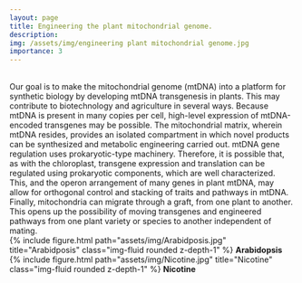 ```yaml
---
layout: page
title: Engineering the plant mitochondrial genome.
description:
img: /assets/img/engineering plant mitochondrial genome.jpg
importance: 3
---
```


<div class="figure">
    <img src="{{ site.baseurl }}/assets/img/engineering plant mitochondrial genome.jpg" title="" class="img-fluid"/>
</div>
<br>
Our goal is to make the mitochondrial genome (mtDNA) into a platform for synthetic biology by developing mtDNA transgenesis in plants. This may contribute to biotechnology and agriculture in several ways. Because mtDNA is present in many copies per cell, high-level expression of mtDNA-encoded transgenes may be possible. The mitochondrial matrix, wherein mtDNA resides, provides an isolated compartment in which novel products can be synthesized and metabolic engineering carried out. mtDNA gene regulation uses prokaryotic-type machinery. Therefore, it is possible that, as with the chloroplast, transgene expression and translation can be regulated using prokaryotic components, which are well characterized. This, and the operon arrangement of many genes in plant mtDNA, may allow for orthogonal control and stacking of traits and pathways in mtDNA. Finally, mitochondria can migrate through a graft, from one plant to another. This opens up the possibility of moving transgenes and engineered pathways from one plant variety or species to another independent of mating.

<div class="row justify-content-sm-center">
    <div class="col">
        {% include figure.html path="assets/img/Arabidposis.jpg" title="Arabidposis" class="img-fluid rounded z-depth-1" %}
        <strong>Arabidopsis</strong>
    </div>
    <div class="col">
        {% include figure.html path="assets/img/Nicotine.jpg" title="Nicotine" class="img-fluid rounded z-depth-1" %}
        <strong>Nicotine</strong>
    </div>
</div>
